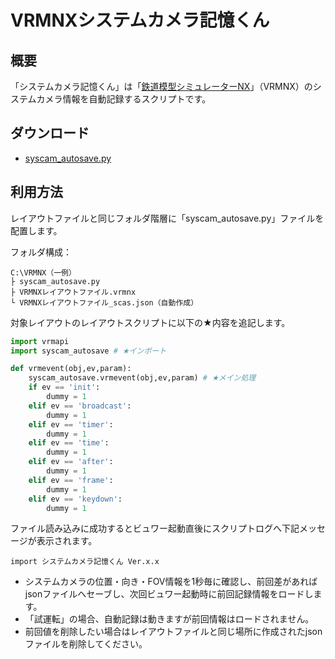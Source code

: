 # VRMNXシステムカメラ記憶くん

## 概要
「システムカメラ記憶くん」は「[鉄道模型シミュレーターNX](http://www.imagic.co.jp/hobby/products/vrmnx/ "鉄道模型シミュレーターNX")」（VRMNX）のシステムカメラ情報を自動記録するスクリプトです。

## ダウンロード
- [syscam_autosave.py](https://raw.githubusercontent.com/CaldiaNX/vrmnx-syscam-autosave/main/syscam_autosave.py)

## 利用方法
レイアウトファイルと同じフォルダ階層に「syscam_autosave.py」ファイルを配置します。  

フォルダ構成：
```
C:\VRMNX（一例）
├ syscam_autosave.py
├ VRMNXレイアウトファイル.vrmnx
└ VRMNXレイアウトファイル_scas.json（自動作成）
```

対象レイアウトのレイアウトスクリプトに以下の★内容を追記します。  

```py
import vrmapi
import syscam_autosave # ★インポート

def vrmevent(obj,ev,param):
    syscam_autosave.vrmevent(obj,ev,param) # ★メイン処理
    if ev == 'init':
        dummy = 1
    elif ev == 'broadcast':
        dummy = 1
    elif ev == 'timer':
        dummy = 1
    elif ev == 'time':
        dummy = 1
    elif ev == 'after':
        dummy = 1
    elif ev == 'frame':
        dummy = 1
    elif ev == 'keydown':
        dummy = 1
```

ファイル読み込みに成功するとビュワー起動直後にスクリプトログへ下記メッセージが表示されます。

```
import システムカメラ記憶くん Ver.x.x
```

- システムカメラの位置・向き・FOV情報を1秒毎に確認し、前回差があればjsonファイルへセーブし、次回ビュワー起動時に前回記録情報をロードします。  
- 「試運転」の場合、自動記録は動きますが前回情報はロードされません。  
- 前回値を削除したい場合はレイアウトファイルと同じ場所に作成されたjsonファイルを削除してください。